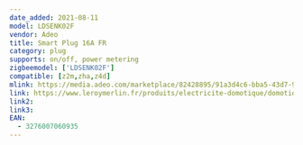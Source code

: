 ```yaml
---
date_added: 2021-08-11
model: LDSENK02F
vendor: Adeo
title: Smart Plug 16A FR
category: plug
supports: on/off, power metering
zigbeemodel: ['LDSENK02F']
compatible: [z2m,zha,z4d]
mlink: https://media.adeo.com/marketplace/82428895/91a3d4c6-bba5-43d7-93e5-5f64aff7ddfe.pdf
link: https://www.leroymerlin.fr/produits/electricite-domotique/domotique-et-objets-connectes/domotique/solutions-de-commande/prise-connectee-16a-3680w-repeteur-lexman-82428895.html
link2: 
link3: 
EAN: 
  - 3276007060935
---
```

